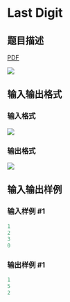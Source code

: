 # Last Digit

## 题目描述

[problemUrl]: https://uva.onlinejudge.org/index.php?option=com_onlinejudge&Itemid=8&category=13&page=show_problem&problem=1103

[PDF](https://uva.onlinejudge.org/external/101/p10162.pdf)

![](https://cdn.luogu.com.cn/upload/vjudge_pic/UVA10162/82c8405012c07c82909f02b95c03e562b7ead7f8.png)

## 输入输出格式

### 输入格式

![](https://cdn.luogu.com.cn/upload/vjudge_pic/UVA10162/836988e149ce8f1fa0bfb516020c97fa0cdba1a0.png)

### 输出格式

![](https://cdn.luogu.com.cn/upload/vjudge_pic/UVA10162/61e776a0078e3cf7e73dffc44d806c098820ff4e.png)

## 输入输出样例

### 输入样例 #1

```cpp
1
2
3
0
```


### 输出样例 #1

```cpp
1
5
2
```


